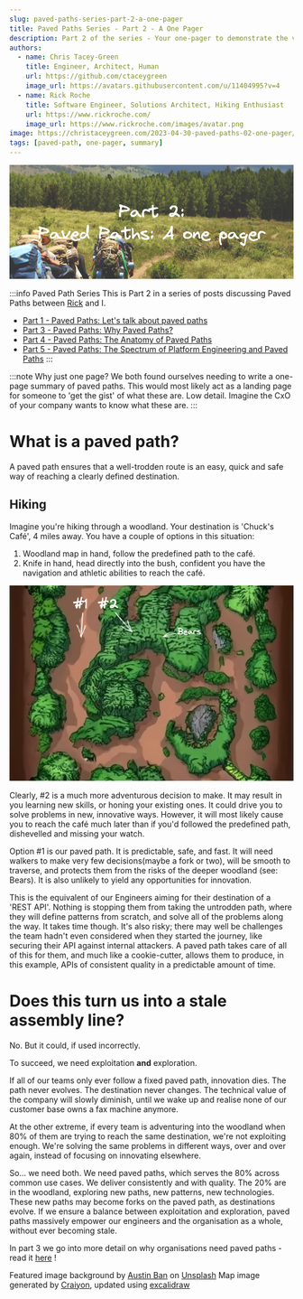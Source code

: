 ```yaml
---
slug: paved-paths-series-part-2-a-one-pager
title: Paved Paths Series - Part 2 - A One Pager
description: Part 2 of the series - Your one-pager to demonstrate the value of paved paths 
authors: 
  - name: Chris Tacey-Green
    title: Engineer, Architect, Human
    url: https://github.com/ctaceygreen
    image_url: https://avatars.githubusercontent.com/u/11404995?v=4
  - name: Rick Roche
    title: Software Engineer, Solutions Architect, Hiking Enthusiast
    url: https://www.rickroche.com/
    image_url: https://www.rickroche.com/images/avatar.png
image: https://christaceygreen.com/2023-04-30-paved-paths-02-one-pager/title-image.png
tags: [paved-path, one-pager, summary]
---
```


![title image reading "Paved Paths: A one pager" with a hiking photo](/2023-04-30-paved-paths-02-one-pager/title-image.png)

:::info Paved Path Series
This is Part 2 in a series of posts discussing Paved Paths between [Rick](https://www.rickroche.com/) and I.
- [Part 1 - Paved Paths: Let's talk about paved paths](https://www.rickroche.com/2023/04/paved-paths-series-part-1-lets-talk-about-paved-paths)
- [Part 3 - Paved Paths: Why Paved Paths?](https://www.rickroche.com/2023/05/paved-paths-series-part-3-why-paved-paths)
- [Part 4 - Paved Paths: The Anatomy of Paved Paths](https://christaceygreen.com/blog/paved-paths-series-part-4-the-anatomy-of-paved-paths)
- [Part 5 - Paved Paths: The Spectrum of Platform Engineering and Paved Paths](https://www.rickroche.com/2023/06/paved-paths-series-part-5-the-spectrum/)
:::

:::note Why just one page?
We both found ourselves needing to write a one-page summary of paved paths. This would most likely act as a landing page for someone to 'get the gist' of what these are. Low detail. Imagine the CxO of your company wants to know what these are.
:::

<!--truncate-->

# What is a paved path?
A paved path ensures that a well-trodden route is an easy, quick and safe way of reaching a clearly defined destination.

## Hiking
Imagine you're hiking through a woodland. Your destination is 'Chuck's Café', 4 miles away. You have a couple of options in this situation:
1. Woodland map in hand, follow the predefined path to the café.
2. Knife in hand, head directly into the bush, confident you have the navigation and athletic abilities to reach the café.

![image of a path through woodland with two possible routes](./forest_path.png)

Clearly, #2 is a much more adventurous decision to make. It may result in you learning new skills, or honing your existing ones. It could drive you to solve problems in new, innovative ways. However, it will most likely cause you to reach the café much later than if you'd followed the predefined path, dishevelled and missing your watch.

Option #1 is our paved path. It is predictable, safe, and fast. It will need walkers to make very few decisions(maybe a fork or two), will be smooth to traverse, and protects them from the risks of the deeper woodland (see: Bears). It is also unlikely to yield any opportunities for innovation.

This is the equivalent of our Engineers aiming for their destination of a 'REST API'. Nothing is stopping them from taking the untrodden path, where they will define patterns from scratch, and solve all of the problems along the way. It takes time though. It's also risky; there may well be challenges the team hadn't even considered when they started the journey, like securing their API against internal attackers. A paved path takes care of all of this for them, and much like a cookie-cutter, allows them to produce, in this example, APIs of consistent quality in a predictable amount of time.

# Does this turn us into a stale assembly line?

No. But it could, if used incorrectly.

To succeed, we need exploitation **and** exploration. 

If all of our teams only ever follow a fixed paved path, innovation dies. The path never evolves. The destination never changes. The technical value of the company will slowly diminish, until we wake up and realise none of our customer base owns a fax machine anymore.

At the other extreme, if every team is adventuring into the woodland when 80% of them are trying to reach the same destination, we're not exploiting enough. We're solving the same problems in different ways, over and over again, instead of focusing on innovating elsewhere.

So... we need both. We need paved paths, which serves the 80% across common use cases. We deliver consistently and with quality. The 20% are in the woodland, exploring new paths, new patterns, new technologies. These new paths may become forks on the paved path, as destinations evolve. If we ensure a balance between exploitation and exploration, paved paths massively empower our engineers and the organisation as a whole, without ever becoming stale.

In part 3 we go into more detail on why organisations need paved paths - read it [here](https://www.rickroche.com/2023/05/paved-paths-series-part-3-why-paved-paths) !

Featured image background by [Austin Ban](https://unsplash.com/@austinban?utm_source=unsplash&utm_medium=referral&utm_content=creditCopyText) on [Unsplash](https://unsplash.com/photos/juHayWuaaoQ?utm_source=unsplash&utm_medium=referral&utm_content=creditCopyText)
Map image generated by [Craiyon](https://www.craiyon.com/), updated using [excalidraw](https://github.com/excalidraw/excalidraw)
